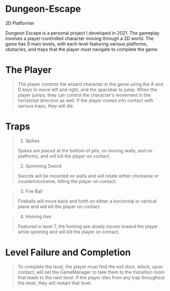 # Dungeon-Escape
2D Platformer

Dungeon Escape is a personal project I developed in 2021. The gameplay involves a player-controlled character moving through a 2D world. The game has 9 main levels, with each level featuring various platforms, obstacles, and traps that the player must navigate to complete the game.

# The Player
> The player controls the wizard character in the game using the A and D keys to move left and right, and the spacebar to jump. When the player jumps, they can control the character's movement in the horizontal direction as well. If the player comes into contact with various traps, they will die.

# Traps 
> 1. Spikes
>    
> Spikes are placed at the bottom of pits, on moving walls, and on platforms, and will kill the player on contact.

> 2. Spinnning Sword
>    
> Swords will be mounted on walls and will rotate either clockwise or counterclockwise, killing the player on contact.

> 3. Fire Ball
>    
> Fireballs will move back and forth on either a horizontal or vertical plane and will kill the player on contact.

> 4. Homing Axe
>    
> Featured in level 7, the homing axe slowly moves toward the player while spinning and will kill the player on contact.

# Level Failure and Completion
> To complete the level, the player must find the exit door, which, upon contact, will set the GameManager to take them to the transition room that leads to the next level. If the player dies from any trap throughout the level, they will restart that level.

